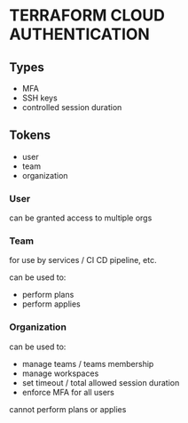 # TERRAFORM CLOUD AUTHENTICATION

## Types
- MFA
- SSH keys
- controlled session duration

## Tokens
- user
- team
- organization

### User
can be granted access to multiple orgs

### Team
for use by services / CI CD pipeline, etc.

can be used to:
- perform plans
- perform applies

### Organization

can be used to:
- manage teams / teams membership
- manage workspaces
- set timeout / total allowed session duration
- enforce MFA for all users

cannot perform plans or applies